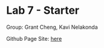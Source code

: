 # Lab 7 - Starter

Group: Grant Cheng, Kavi Nelakonda

Github Page Site: [here](https://catfish47.github.io/Lab7_Starter/)